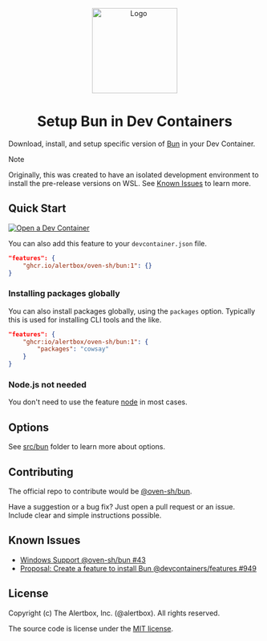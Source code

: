 <p align="center">
  <a href="https://bun.sh"><img src="https://github.com/user-attachments/assets/50282090-adfd-4ddb-9e27-c30753c6b161" alt="Logo" height=170></a>
</p>
<h1 align="center">Setup Bun in Dev Containers</h1>

Download, install, and setup specific version of [Bun](https://bun.sh/) in your Dev Container.

> [!note]
>
> Originally, this was created to have an isolated development environment to install the pre-release versions on WSL. See [Known Issues](#known-issues) to learn more.


## Quick Start

[![Open a Dev Container](https://img.shields.io/static/v1?style=for-the-badge&label=Dev+Container&message=Open&color=blue&logo=visualstudiocode)](https://vscode.dev/redirect?url=vscode://ms-vscode-remote.remote-containers/cloneInVolume?url=https://github.com/alertbox/try-bun)

You can also add this feature to your `devcontainer.json` file.

```json filename="devcontainer.json"
"features": {
    "ghcr.io/alertbox/oven-sh/bun:1": {}
}
```
### Installing packages globally

You can also install packages globally, using the `packages` option. Typically this is used for installing CLI tools and the like.

```json filename="devcontainer.json"
"features": {
    "ghcr:io/alertbox/oven-sh/bun:1": {
        "packages": "cowsay"
    }
}
```

### Node.js not needed

You don't need to use the feature [node](https://github.com/devcontainers/features/tree/main/src/node#readme) in most cases.

## Options

See [src/bun](./src/bun/README.md) folder to learn more about options.


## Contributing

The official repo to contribute would be [@oven-sh/bun](https://github.com/oven-sh/bun?tab=readme-ov-file#readme).

Have a suggestion or a bug fix? Just open a pull request or an issue. Include clear and simple instructions possible.

## Known Issues

- [Windows Support @oven-sh/bun #43](https://github.com/oven-sh/bun/issues/43)
- [Proposal: Create a feature to install Bun @devcontainers/features #949](https://github.com/devcontainers/features/pull/949)

## License

Copyright (c) The Alertbox, Inc. (@alertbox). All rights reserved.

The source code is license under the [MIT license](#MIT-1-ov-file).
